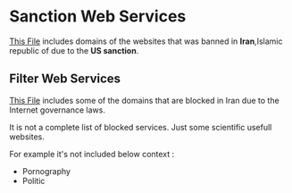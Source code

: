 **Sanction** Web Services
====================
[This File](https://github.com/sajad-sadra/domains-sanction/blob/master/sanction.txt) includes domains of the websites that was banned in **Iran**,Islamic republic of due to the **US sanction**.



**Filter** Web Services
-------------------
[This File](https://github.com/sajad-sadra/domains-sanction/blob/master/filter.txt) includes some of the domains that are blocked in Iran due to the Internet governance laws.

It is not a complete list of blocked services.
Just some scientific usefull websites.

For example it's not included below context :
+ Pornography
+ Politic